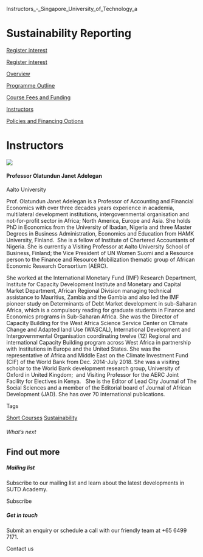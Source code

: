 Instructors_-_Singapore_University_of_Technology_a



Sustainability Reporting
========================

[Register interest](/admissions/academy/short-courses/short-courses-register-your-interest/?coursename=sustainability-reporting)

[Register interest](/admissions/academy/short-courses/short-courses-register-your-interest/?coursename=sustainability-reporting)

[Overview](/course/sustainability-reporting/#tabs)

[Programme Outline](/course/sustainability-reporting/programme-outline/#tabs)

[Course Fees and Funding](/course/sustainability-reporting/course-fees-and-funding/#tabs)

[Instructors](/course/sustainability-reporting/instructors/#tabs)

[Policies and Financing Options](/course/sustainability-reporting/policies-and-financing-options/#tabs)

Instructors
===========



![](https://www.sutd.edu.sg/wp-content/uploads/2024/12/Janet-Olatundun-Adelegan-1_1891108.png?w=110)

#### **Professor Olatundun Janet Adelegan**

Aalto University

Prof. Olatundun Janet Adelegan is a Professor of Accounting and Financial Economics with over three decades years experience in academia, multilateral development institutions, intergovernmental organisation and not-for-profit sector in Africa; North America, Europe and Asia. She holds PhD in Economics from the University of Ibadan, Nigeria and three Master Degrees in Business Administration, Economics and Education from HAMK University, Finland.  She is a fellow of Institute of Chartered Accountants of Nigeria. She is currently a Visiting Professor at Aalto University School of Business, Finland; the Vice President of UN Women Suomi and a Resource person to the Finance and Resource Mobilization thematic group of African Economic Research Consortium (AERC).

She worked at the International Monetary Fund (IMF) Research Department, Institute for Capacity Development Institute and Monetary and Capital Market Department, African Regional Division managing technical assistance to Mauritius, Zambia and the Gambia and also led the IMF pioneer study on Determinants of Debt Market development in sub-Saharan Africa, which is a compulsory reading for graduate students in Finance and Economics programs in Sub-Saharan Africa. She was the Director of Capacity Building for the West Africa Science Service Center on Climate Change and Adapted land Use (WASCAL), International Development and Intergovernmental Organisation coordinating twelve (12) Regional and international Capacity Building program across West Africa in partnership with Institutions in Europe and the United States. She was the representative of Africa and Middle East on the Climate Investment Fund (CIF) of the World Bank from Dec. 2014-July 2018. She was a visiting scholar to the World Bank development research group, University of Oxford in United Kingdom;  and Visiting Professor for the AERC Joint Facility for Electives in Kenya.   She is the Editor of Lead City Journal of The Social Sciences and a member of the Editorial board of Journal of African Development (JAD). She has over 70 international publications.

Tags

[Short Courses](/admissions/academy/courses-and-modules/?academy-type-course=780)
[Sustainability](/admissions/academy/courses-and-modules/?discipline=833)

###### What’s next

Find out more
-------------

##### Mailing list

Subscribe to our mailing list and learn about the latest developments in SUTD Academy.

Subscribe

##### Get in touch

Submit an enquiry or schedule a call with our friendly team at +65 6499 7171.

Contact us

